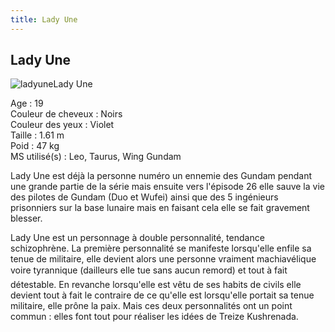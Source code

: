 ```yaml
---
title: Lady Une
---
```


Lady Une
--------

![ladyune](/images/stories/saga/gundamwing/persos/ladyune.jpg)Lady Une  
  
Age : 19  
Couleur de cheveux : Noirs  
Couleur des yeux : Violet  
Taille : 1.61 m  
Poid : 47 kg  
MS utilisé(s) : Leo, Taurus, Wing Gundam  
  
Lady Une est déjà la personne numéro un ennemie des Gundam pendant une grande partie de la série mais ensuite vers l'épisode 26 elle sauve la vie des pilotes de Gundam (Duo et Wufei) ainsi que des 5 ingénieurs prisonniers sur la base lunaire mais en faisant cela elle se fait gravement blesser.


Lady Une est un personnage à double personnalité, tendance schizophrène. La première personnalité se manifeste lorsqu'elle enfile sa tenue de militaire, elle devient alors une personne vraiment machiavélique voire tyrannique (dailleurs elle tue sans aucun remord) et tout à fait détestable. En revanche lorsqu'elle est vêtu de ses habits de civils elle devient tout à fait le contraire de ce qu'elle est lorsqu'elle portait sa tenue militaire, elle prône la paix. Mais ces deux personnalités ont un point commun : elles font tout pour réaliser les idées de Treize Kushrenada.

